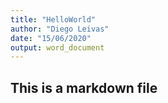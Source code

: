 ```yaml
---
title: "HelloWorld"
author: "Diego Leivas"
date: "15/06/2020"
output: word_document
---
```


## This is a markdown file